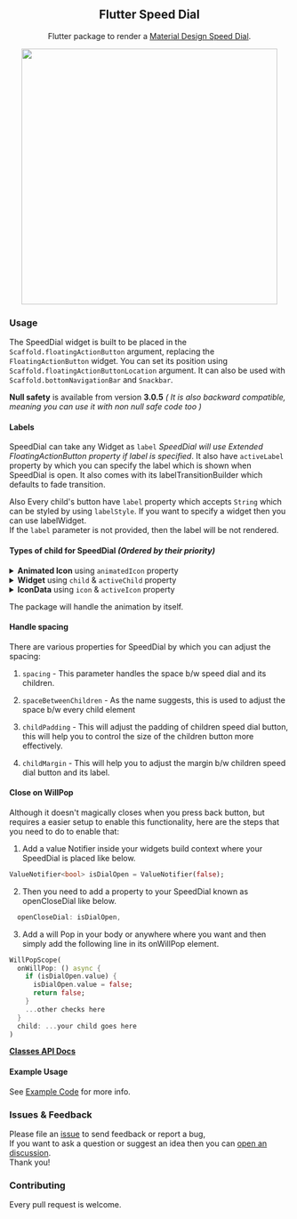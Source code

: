<h2 align="center">Flutter Speed Dial</h1>

<p align="center">
Flutter package to render a <a href="https://material.io/design/components/buttons-floating-action-button.html#types-of-transitions">Material Design Speed Dial</a>.
</p>

<p align="center">
<img src="https://user-images.githubusercontent.com/41370460/113670683-0de04700-96d3-11eb-8029-aeadf1797b60.gif" height="460">
</p>

### Usage

The SpeedDial widget is built to be placed in the `Scaffold.floatingActionButton` argument, replacing the `FloatingActionButton` widget.
You can set its position using `Scaffold.floatingActionButtonLocation` argument.
It can also be used with `Scaffold.bottomNavigationBar` and `Snackbar`.

**Null safety** is available from version **3.0.5** *( It is also backward compatible,  meaning you can use it with non null safe code too )*

#### Labels

SpeedDial can take any Widget as `label` *SpeedDial will use Extended FloatingActionButton property if label is specified*. It also have `activeLabel` property by which you can specify the label which is shown when SpeedDial is open. It also comes with its labelTransitionBuilder which defaults to fade transition.

Also Every child's button have `label` property which accepts `String` which can be styled by using `labelStyle`. If you want to specify a widget then you can use labelWidget.  
If the `label` parameter is not provided, then the label will be not rendered.

#### Types of child for SpeedDial *(Ordered by their priority)*
<details>
 <summary>
  <b>Animated Icon</b> using <code>animatedIcon</code> property
 </summary>
SpeedDial's AnimatedIcon has two specific parameters:

- `animatedIcon` takes an `AnimatedIconData` widget
- `animatedIconTheme` takes `IconThemeData`
</details>
<details>
 <summary>
  <b>Widget</b> using <code>child</code> & <code>activeChild</code> property
 </summary>
SpeedDial's Widget has two specific parameters:

- `child` takes a widget and is the default placeholder if dial is not open.
- `activeChild` takes a widget and is the child's Widget which is used when dial is open, not required.
</details>
<details>
 <summary>
  <b>IconData</b> using <code>icon</code> & <code>activeIcon</code> property
 </summary>
SpeedDial's IconData has three specific parameters:

- `icon` takes a `IconData` and is the default placeholder if dial is not open.
- `activeIcon` takes a `IconData` and is the child's IconData which is used when dial is open, not required.
- `iconTheme` takes its `IconThemeData` which includes color and size.
</details>

The package will handle the animation by itself.

#### Handle spacing

There are various properties for SpeedDial by which you can adjust the spacing:

1. `spacing` - This parameter handles the space b/w speed dial and its children.  

2. `spaceBetweenChildren` - As the name suggests, this is used to adjust the space b/w every child element  

3. `childPadding` - This will adjust the padding of children speed dial button, this will help you to control the size of the children button more effectively.  

4. `childMargin` - This will help you to adjust the margin b/w children speed dial button and its label.  

#### Close on WillPop

Although it doesn't magically closes when you press back button, but requires a easier setup to enable this functionality, here are the steps that you need to do to enable that:

1. Add a value Notifier inside your widgets build context where your SpeedDial is placed like below.
```dart
ValueNotifier<bool> isDialOpen = ValueNotifier(false);
```
2. Then you need to add a property to your SpeedDial known as openCloseDial like below.
```dart
  openCloseDial: isDialOpen,
```
3. Add a will Pop in your body or anywhere where you want and then simply add the following line in its onWillPop element.
```dart
WillPopScope(
  onWillPop: () async {
    if (isDialOpen.value) {
      isDialOpen.value = false;
      return false;
    }
    ...other checks here
  }
  child: ...your child goes here
)
```

[**Classes API Docs**](https://pub.dev/documentation/flutter_speed_dial/latest/flutter_speed_dial/flutter_speed_dial-library.html)

#### Example Usage

See [Example Code](example/lib/main.dart) for more info.

### Issues & Feedback

Please file an [issue](https://github.com/darioielardi/flutter_speed_dial/issues) to send feedback or report a bug,  
If you want to ask a question or suggest an idea then you can [open an discussion](https://github.com/darioielardi/flutter_speed_dial/discussions).  
Thank you!

### Contributing

Every pull request is welcome.
